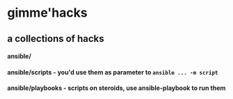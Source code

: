 # gimme'hacks

## a collections of hacks

#### ansible/
#### ansible/scripts - you'd use them as parameter to `ansible ... -m script`
#### ansible/playbooks - scripts on steroids, use ansible-playbook to run them
